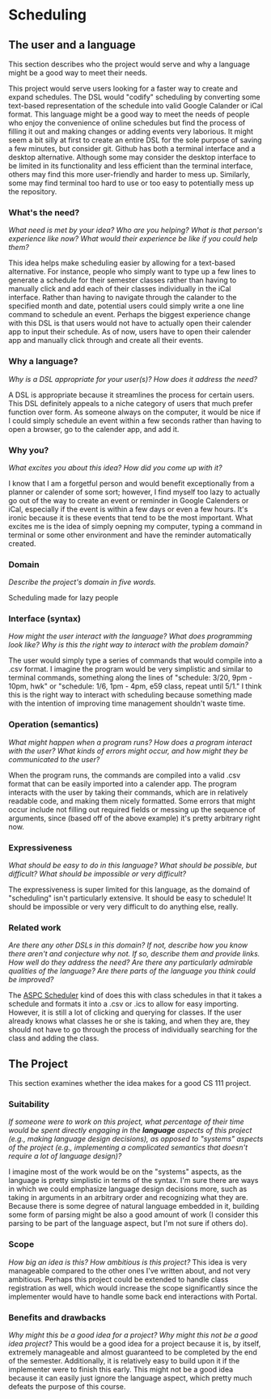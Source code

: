 # Scheduling

## The user and a language
This section describes who the project would serve and why a language might be a
good way to meet their needs.

This project would serve users looking for a faster way to create and expand schedules. The DSL would "codify" scheduling by converting some text-based representation of the schedule into valid Google Calander or iCal format. This language might be a good way to meet the needs of people who enjoy the convenience of online schedules but find the process of filling it out and making changes or adding events very laborious. It might seem a bit silly at first to create an entire DSL for the sole purpose of saving a few minutes, but consider git. Github has both a terminal interface and a desktop alternative. Although some may consider the desktop interface to be limited in its functionality and less efficient than the terminal interface, others may find this more user-friendly and harder to mess up. Similarly, some may find terminal too hard to use or too easy to potentially mess up the repository. 

### What's the need?
_What need is met by your idea? Who are you helping? What is that person's
experience like now? What would their experience be like if you could help 
them?_

This idea helps make scheduling easier by allowing for a text-based alternative. For instance, people who simply want to type up a few lines to generate a schedule for their semester classes rather than having to manually click and add each of their classes individually in the iCal interface. Rather than having to navigate through the calander to the specified month and date, potential users could simply write a one line command to schedule an event. Perhaps the biggest experience change with this DSL is that users would not have to actually open their calender app to input their schedule. As of now, users have to open their calender app and manually click through and create all their events.

### Why a language?
_Why is a DSL appropriate for your user(s)? How does it address the need?_

A DSL is appropriate because it streamlines the process for certain users. This DSL definitely appeals to a niche category of users that much prefer function over form. As someone always on the computer, it would be nice if I could simply schedule an event within a few seconds rather than having to open a browser, go to the calender app, and add it. 

### Why you?
_What excites you about this idea? How did you come up with it?_

I know that I am a forgetful person and would benefit exceptionally from a planner or calender of some sort; however, I find myself too lazy to actually go out of the way to create an event or reminder in Google Calenders or iCal, especially if the event is within a few days or even a few hours. It's ironic because it is these events that tend to be the most important. What excites me is the idea of simply oepning my computer, typing a command in terminal or some other environment and have the reminder automatically created.

### Domain
_Describe the project's domain in five words._

Scheduling made for lazy people


### Interface (syntax)
_How might the user interact with the language? What does programming look 
like? Why is this the right way to interact with the problem domain?_ 

The user would simply type a series of commands that would compile into a .csv format. I imagine the program would be very simplistic and similar to terminal commands, something along the lines of "schedule: 3/20, 9pm - 10pm, hwk" or "schedule: 1/6, 1pm - 4pm, e59 class, repeat until 5/1." I think this is the right way to interact with scheduling because something made with the intention of improving time management shouldn't waste time.

### Operation (semantics)
_What might happen when a program runs? How does a program interact with the
user? What kinds of errors might occur, and how might they be communicated to
the user?_

When the program runs, the commands are compiled into a valid .csv format that can be easily imported into a calender app. The program interacts with the user by taking their commands, which are in relatively readable code, and making them nicely formatted. Some errors that might occur include not filling out required fields or messing up the sequence of arguments, since (based off of the above example) it's pretty arbitrary right now.

### Expressiveness
_What should be easy to do in this language? What should be possible, but
difficult? What should be impossible or very difficult?_

The expressiveness is super limited for this language, as the domaind of "scheduling" isn't particularly extensive. It should be easy to schedule! It should be impossible or very very difficult to do anything else, really. 

### Related work
_Are there any other DSLs in this domain? If not, describe how you know there
aren't and conjecture why not. If so, describe them and provide links. How well 
do they address the need? Are there any particularly admirable qualities of the
language? Are there parts of the language you think could be improved?_

The [ASPC Scheduler](https://aspc.pomona.edu/courses/schedule/) kind of does this with class schedules in that it takes a schedule and formats it into a .csv or .ics to allow for easy importing. However, it is still a lot of clicking and querying for classes. If the user already knows what classes he or she is taking, and when they are, they should not have to go through the process of individually searching for the class and adding the class. 

## The Project
This section examines whether the idea makes for a good CS 111 project.


### Suitability
_If someone were to work on this project, what percentage of their time would be
spent directly engaging in the **language** aspects of this project (e.g.,
making language design decisions), as opposed to "systems" aspects of the
project (e.g., implementing a complicated semantics that doesn't require a lot
of language design)?_

I imagine most of the work would be on the "systems" aspects, as the language is pretty simplistic in terms of the syntax. I'm sure there are ways in which we could emphasize language design decisions more, such as taking in arguments in an arbitrary order and recognizing what they are. Because there is some degree of natural language embedded in it, building some form of parsing might be also a good amount of work (I consider this parsing to be part of the language aspect, but I'm not sure if others do).

### Scope
_How big an idea is this? How ambitious is this project?_
This idea is very manageable compared to the other ones I've written about, and not very ambitious. Perhaps this project could be extended to handle class registration as well, which would increase the scope significantly since the implementer would have to handle some back end interactions with Portal.

### Benefits and drawbacks
_Why might this be a good idea for a project? Why might this not be a good idea 
project?_
This would be a good idea for a project because it is, by itself, extremely manageable and almost guaranteed to be completed by the end of the semester. Additionally, it is relatively easy to build upon it if the implementer were to finish this early. This might not be a good idea because it can easily just ignore the language aspect, which pretty much defeats the purpose of this course.
